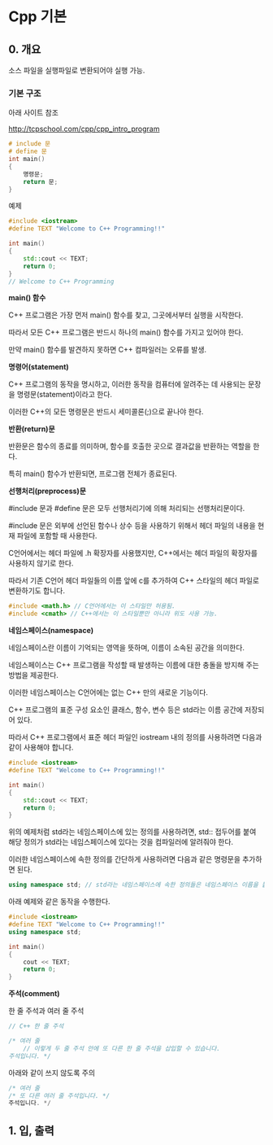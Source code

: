 # Cpp 기본

## 0. 개요

소스 파일을 실행파일로 변환되어야 실행 가능.



### 기본 구조

아래 사이트 참조

<http://tcpschool.com/cpp/cpp_intro_program>

```c++
# include 문
# define 문
int main()
{
    명령문;
    return 문;
}
```



예제

```c++
#include <iostream>
#define TEXT "Welcome to C++ Programming!!"

int main()
{
    std::cout << TEXT;
    return 0;
}
// Welcome to C++ Programming
```



**main() 함수**

C++ 프로그램은 가장 먼저 main() 함수를 찾고, 그곳에서부터 실행을 시작한다.

따라서 모든 C++ 프로그램은 반드시 하나의 main() 함수를 가지고 있어야 한다.

만약 main() 함수를 발견하지 못하면 C++ 컴파일러는 오류를 발생.



**명령어(statement)**

C++ 프로그램의 동작을 명시하고, 이러한 동작을 컴퓨터에 알려주는 데 사용되는 문장을 명령문(statement)이라고 한다.

이러한 C++의 모든 명령문은 반드시 세미콜론(;)으로 끝나야 한다.



**반환(return)문**

반환문은 함수의 종료를 의미하며, 함수를 호출한 곳으로 결과값을 반환하는 역할을 한다.

특히 main() 함수가 반환되면, 프로그램 전체가 종료된다.



**선행처리(preprocess)문**

\#include 문과 #define 문은 모두 선행처리기에 의해 처리되는 선행처리문이다.

 

\#include 문은 외부에 선언된 함수나 상수 등을 사용하기 위해서 헤더 파일의 내용을 현재 파일에 포함할 때 사용한다.

C언어에서는 헤더 파일에 .h 확장자를 사용했지만, C++에서는 헤더 파일의 확장자를 사용하지 않기로 한다.

따라서 기존 C언어 헤더 파일들의 이름 앞에 c를 추가하여 C++ 스타일의 헤더 파일로 변환하기도 합니다.

```c++
#include <math.h> // C언어에서는 이 스타일만 허용됨.
#include <cmath> // C++에서는 이 스타일뿐만 아니라 위도 사용 가능.
```



**네임스페이스(namespace)**

네임스페이스란 이름이 기억되는 영역을 뜻하며, 이름이 소속된 공간을 의미한다.

네임스페이스는 C++ 프로그램을 작성할 때 발생하는 이름에 대한 충돌을 방지해 주는 방법을 제공한다.

이러한 네임스페이스는 C언어에는 없는 C++ 만의 새로운 기능이다.

 

C++ 프로그램의 표준 구성 요소인 클래스, 함수, 변수 등은 std라는 이름 공간에 저장되어 있다.

따라서 C++ 프로그램에서 표준 헤더 파일인 iostream 내의 정의를 사용하려면 다음과 같이 사용해야 합니다.

```c++
#include <iostream>
#define TEXT "Welcome to C++ Programming!!"

int main()
{
    std::cout << TEXT;
    return 0;
}
```

위의 예제처럼 std라는 네임스페이스에 있는 정의를 사용하려면, std:: 접두어를 붙여 해당 정의가 std라는 네임스페이스에 있다는 것을 컴파일러에 알려줘야 한다.



이러한 네임스페이스에 속한 정의를 간단하게 사용하려면 다음과 같은 명령문을 추가하면 된다.

```c++
using namespace std; // std라는 네임스페이스에 속한 정의들은 네임스페이스 이름을 붙이지 않아도 사용할 수 있음.
```



아래 예제와 같은 동작을 수행한다.

```c++
#include <iostream>
#define TEXT "Welcome to C++ Programming!!"
using namespace std;

int main()
{
    cout << TEXT;
    return 0;
}
```



**주석(comment)**

한 줄 주석과 여러 줄 주석

```c++
// C++ 한 줄 주석

/* 여러 줄
    // 이렇게 두 줄 주석 안에 또 다른 한 줄 주석을 삽입할 수 있습니다.
주석입니다. */
```

아래와 같이 쓰지 않도록 주의

```c++
/* 여러 줄
/* 또 다른 여러 줄 주석입니다. */
주석입니다. */
```







## 1. 입, 출력

